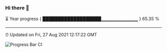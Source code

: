 ### Hi there 👋

⏳ Year progress { ███████████████████▁▁▁▁▁▁▁▁▁▁▁ } 65.35 %

---

⏰ Updated on Fri, 27 Aug 2021 12:17:22 GMT

![Progress Bar CI](https://github.com/liununu/liununu/workflows/Progress%20Bar%20CI/badge.svg)
